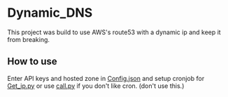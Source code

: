 # Dynamic_DNS
This project was build to use AWS's route53 with a dynamic ip and keep it from breaking.
## How to use
Enter API keys and hosted zone in [Config.json](https://github.com/Techtot1/Dynamic_DNS/blob/main/Config.json)
and setup cronjob for [Get_ip.py](https://github.com/Techtot1/Dynamic_DNS/blob/main/Get_ip.py) or use [call.py](https://github.com/Techtot1/Dynamic_DNS/blob/main/Call.py) if you don't like cron. (don't use this.)
